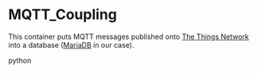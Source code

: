 # MQTT_Coupling

This container puts MQTT messages published onto [The Things Network](https://www.thethingsnetwork.org/) into a database ([MariaDB](https://mariadb.org/) in our case).

python